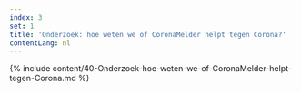 ```yaml
---
index: 3
set: 1
title: 'Onderzoek: hoe weten we of CoronaMelder helpt tegen Corona?'
contentLang: nl
---
```

{% include content/40-Onderzoek-hoe-weten-we-of-CoronaMelder-helpt-tegen-Corona.md %}
 